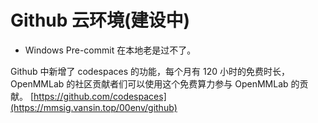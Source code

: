 # Github 云环境(建设中)

- Windows Pre-commit 在本地老是过不了。 

Github 中新增了 codespaces 的功能，每个月有 120 小时的免费时长，OpenMMLab 的社区贡献者们可以使用这个免费算力参与 OpenMMLab 的贡献。 [https://github.com/codespaces](https://mmsig.vansin.top/00env/github)
